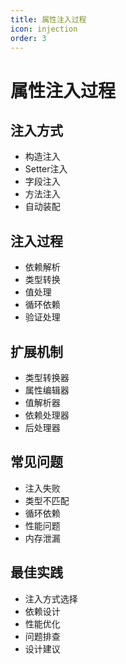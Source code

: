 ```yaml
---
title: 属性注入过程
icon: injection
order: 3
---
```


# 属性注入过程

## 注入方式
- 构造注入
- Setter注入
- 字段注入
- 方法注入
- 自动装配

## 注入过程
- 依赖解析
- 类型转换
- 值处理
- 循环依赖
- 验证处理

## 扩展机制
- 类型转换器
- 属性编辑器
- 值解析器
- 依赖处理器
- 后处理器

## 常见问题
- 注入失败
- 类型不匹配
- 循环依赖
- 性能问题
- 内存泄漏

## 最佳实践
- 注入方式选择
- 依赖设计
- 性能优化
- 问题排查
- 设计建议
